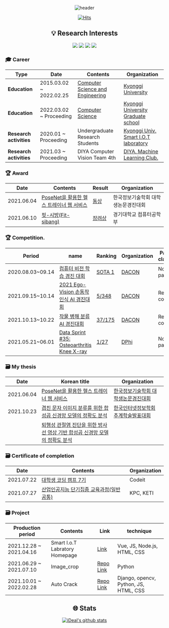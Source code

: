 <div align="center">

![header](https://capsule-render.vercel.app/api?type=soft&color=auto&height=170&section=header&text=%20Lee%20Sangmin%20&fontSize=50)

[![Hits](https://hits.seeyoufarm.com/api/count/incr/badge.svg?url=https%3A%2F%2Fgithub.com%2Fd9249&count_bg=%23F73838&title_bg=%23555555&icon=github.svg&icon_color=%23FFFFFF&title=Hits&edge_flat=false)](https://hits.seeyoufarm.com)

</div>

<div align="center">

## 💡 Research Interests

<img src="https://img.shields.io/badge/Deep_Learing-000000?style=flat-square&logo=Deep_Learing&logoColor=white"/></a>
<img src="https://img.shields.io/badge/Generative_Adversarial_Network-000000?style=flat-square&logo=Generative_Adversarial_Network&logoColor=white"/></a>
<img src="https://img.shields.io/badge/Convolutional_Neural_Network-000000?style=flat-square&logo=Convolutional_Neural_Network&logoColor=white"/></a>
<img src="https://img.shields.io/badge/Computer_Vision-000000?style=flat-square&logo=Computer_Vision&logoColor=white"/></a>

</div>
  
### :mortar_board: Career

| **Type** | **Date**| **Contents**| **Organization**|
|---|---|---|---|
| **Education** | 2015.03.02 ~ 2022.02.25 | [Computer Science and Engineering](http://cs.kyonggi.ac.kr:8080/Index) | [Kyonggi University](http://www.kyonggi.ac.kr/) |
| **Education** | 2022.03.02 ~ Proceeding | [Computer Science](http://cs.kyonggi.ac.kr:8080/Index) | [Kyonggi University Graduate school](http://www.kyonggi.ac.kr/) |
| **Research activities** | 2020.01 ~ Proceeding | Undergraduate Research Students | [Kyonggi Univ. Smart I.O.T laboratory](https://netlab.kyonggi.ac.kr/) |
| **Research activities** | 2021.03 ~ Proceeding | DIYA Computer Vision Team 4th | [DIYA. Machine Learning Club.](https://blog.diyaml.com/) |
  

### :trophy: Award
  
| **Date** | **Contents** | **Result** | **Organization**|
|---|---|---|---|
|2021.06.04 | [PoseNet을 활용한 헬스 트레이너 웹 서비스](https://github.com/KGU-Code-15/fit-sibang/blob/main/Develop%20docs/PoseNet%EC%9D%84%20%ED%99%9C%EC%9A%A9%ED%95%9C%20%ED%97%AC%EC%8A%A4%20%ED%8A%B8%EB%A0%88%EC%9D%B4%EB%84%88%20%EC%9B%B9%20%EC%84%9C%EB%B9%84%EC%8A%A4.pdf) | [동상](https://github.com/d9249/Portfolio/blob/main/Attachment/%5B16%5D%20%EB%8F%99%EC%83%81_%EC%9D%B4%EC%83%81%EB%AF%BC_PoseNet%EC%9D%84%20%ED%99%9C%EC%9A%A9%ED%95%9C%20%ED%97%AC%EC%8A%A4%20%ED%8A%B8%EB%A0%88%EC%9D%B4%EB%84%88%20%EC%9B%B9%20%EC%84%9C%EB%B9%84%EC%8A%A4.pdf) | 한국정보기술학회 대학생논문경진대회 |
|2021.06.10 | [핏-시방(Fit-sibang)](https://www.youtube.com/watch?v=GJUjvelC5Ys) | [장려상](https://github.com/KGU-Code-15/fit-sibang/blob/main/Develop%20docs/Code-15%20AI%E1%84%8F%E1%85%A5%E1%86%B7%E1%84%91%E1%85%B2%E1%84%90%E1%85%A5%E1%84%80%E1%85%A9%E1%86%BC%E1%84%92%E1%85%A1%E1%86%A8%E1%84%87%E1%85%AE%20%E1%84%8C%E1%85%A1%E1%86%BC%E1%84%85%E1%85%A7%E1%84%89%E1%85%A1%E1%86%BC.jpeg) | 경기대학교 컴퓨터공학부 |

### :trophy: Competition.

| Period           | name                                                         | Ranking                                                      | Organization                         | Participation classification. |
| ---------------- | ------------------------------------------------------------ | ------------------------------------------------------------ | ------------------------------------ | ----------------------------- |
| 2020.08.03~09.14 | [컴퓨터 비전 학습 경진 대회](https://dacon.io/competitions/official/235626/overview/description) | [SOTA 1](https://github.com/d9249/DACON/tree/main/%EC%BB%B4%ED%93%A8%ED%84%B0%20%EB%B9%84%EC%A0%84%20%ED%95%99%EC%8A%B5%20%EA%B2%BD%EC%A7%84%20%EB%8C%80%ED%9A%8C/Voting%20ensemble(After%20parameter%20optimization)) | [DACON](https://dacon.io/)           | Non-regular participation.    |
| 2021.09.15~10.14 | [2021 Ego-Vision 손동작 인식 AI 경진대회](https://dacon.io/competitions/official/235805/overview/description) | [5/348](https://dacon.io/codeshare/3596)                     | [DACON](https://dacon.io/)           | Regular competition           |
| 2021.10.13~10.22 | [작물 병해 분류 AI 경진대회](https://dacon.io/competitions/official/235842/overview/description) | [37/175](https://dacon.io/competitions/official/235842/leaderboard) | [DACON](https://dacon.io/)           | Regular competition           |
| 2021.05.21~06.01 | [Data Sprint #35: Osteoarthritis Knee X-ray](https://dphi.tech/challenges/data-sprint-35-osteoarthritis-knee-x-ray/81/overview/about) | [1/27](https://dphi.tech/challenges/data-sprint-35-osteoarthritis-knee-x-ray/81/leaderboard/practice/) | [DPhi](https://dphi.tech/community/) | Non-regular participation.    |
  
### 🗃 My thesis

| Date       | Korean title                                                 | Organization                        |
| ---------- | ------------------------------------------------------------ | ----------------------------------- |
| 2021.06.04 | [PoseNet을 활용한 헬스 트레이너 웹 서비스](https://github.com/d9249/Undergraduate_researcher/blob/main/2021%20%ED%95%9C%EA%B5%AD%EC%A0%95%EB%B3%B4%EA%B8%B0%EC%88%A0%ED%95%99%ED%9A%8C%20%EB%8C%80%ED%95%99%EC%83%9D%EB%85%BC%EB%AC%B8%EA%B2%BD%EC%A7%84%EB%8C%80%ED%9A%8C/PoseNet%EC%9D%84%20%ED%99%9C%EC%9A%A9%ED%95%9C%20%ED%97%AC%EC%8A%A4%20%ED%8A%B8%EB%A0%88%EC%9D%B4%EB%84%88%20%EC%9B%B9%20%EC%84%9C%EB%B9%84%EC%8A%A4.pdf)                     | [한국정보기술학회 대학생논문경진대회](https://www.dbpia.co.kr/journal/articleDetail?nodeId=NODE10569082&language=ko_KR) |
| 2021.10.23 | [겹친 문자 이미지 분류를 위한 합성곱 신경망 모델의 정확도 분석](https://github.com/d9249/Undergraduate_researcher/blob/main/2021%20%ED%95%9C%EA%B5%AD%EC%9D%B8%ED%84%B0%EB%84%B7%EC%A0%95%EB%B3%B4%ED%95%99%ED%9A%8C%20%EC%B6%94%EA%B3%84%ED%95%99%EC%88%A0%EB%B0%9C%ED%91%9C%EB%8C%80%ED%9A%8C/%EA%B2%B9%EC%B9%9C%20%EB%AC%B8%EC%9E%90%20%EC%9D%B4%EB%AF%B8%EC%A7%80%20%EB%B6%84%EB%A5%98%EB%A5%BC%20%EC%9C%84%ED%95%9C%20%ED%95%A9%EC%84%B1%EA%B3%B1%20%EC%8B%A0%EA%B2%BD%EB%A7%9D%20%EB%AA%A8%EB%8D%B8%EC%9D%98%20%EC%A0%95%ED%99%95%EB%8F%84%20%EB%B6%84%EC%84%9D.pdf) | [한국인터넷정보학회 추계학술발표대회](https://www.manuscriptlink.com/society/ksii/conference/fall2021) |
|  | [퇴행성 관절염 진단을 위한 방사선 영상 기반 합성곱 신경망 모델의 정확도 분석]() | []() |

### 🗃 Certificate of completion

| Date       | Contents                                                     | Organization |
| ---------- | ------------------------------------------------------------ | ------------ |
| 2021.07.22 | [대학생 코딩 캠프 7기](https://github.com/d9249/Undergraduate_researcher/blob/main/Certificate%20of%20completion/%EB%8C%80%EC%BD%94%EC%BA%A0_%EC%88%98%EB%A3%8C%EC%A6%9D_7%EA%B8%B0_%EC%9D%B4%EC%83%81%EB%AF%BC.pdf) | Codeit       |
| 2021.07.27 | [산업인공지능 단기집중 교육과정(일반공통)](https://github.com/d9249/Undergraduate_researcher/blob/main/Certificate%20of%20completion/%EC%82%B0%EC%97%85%EC%9D%B8%EA%B3%B5%EC%A7%80%EB%8A%A5%20%EB%8B%A8%EA%B8%B0%EC%A7%91%EC%A4%91%EA%B5%90%EC%9C%A1(%EC%9D%BC%EB%B0%98)%20%EC%88%98%EB%A3%8C%EC%A6%9D.jpg) | KPC, KETI    |

### 🗃 Project

| Production period       | Contents                                                     | Link | technique |
| ---------- | ------------------------------------------------------------ | ------------ | ------------ |
| 2021.12.28 ~ 2021.04.16 | Smart I.o.T Labratory Homepage | [Link](https://netlab.kyonggi.ac.kr/)    | Vue, JS, Node.js, HTML, CSS |
| 2021.06.29 ~ 2021.07.10 | Image_crop | [Repo Link](https://github.com/d9249/Image_Crop)       | Python |
| 2021.10.01 ~ 2022.02.28 | Auto Crack | [Repo Link](https://github.com/HHFEHH/crack-automation)    | Django, opencv, Python, JS, HTML, CSS |


<div align="center">
  
## :globe_with_meridians: Stats

[![iDeal's github stats](https://github-readme-stats.vercel.app/api?username=d9249&show_icons=true&count_private=true&theme=dark)](https://github.com/anuraghazra/github-readme-stats)
  
</div>
